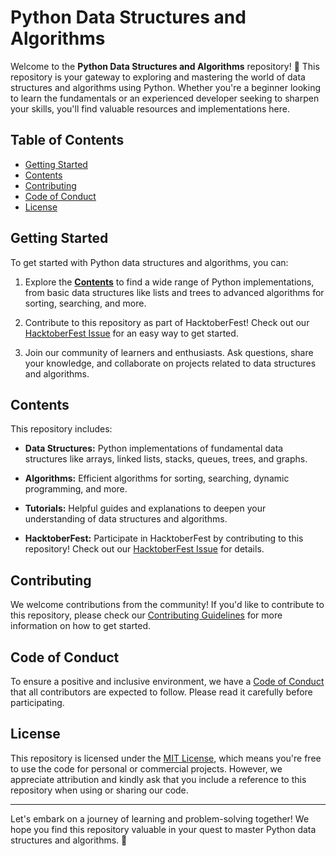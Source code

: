 # Python Data Structures and Algorithms

Welcome to the **Python Data Structures and Algorithms** repository! 🚀 This repository is your gateway to exploring and mastering the world of data structures and algorithms using Python. Whether you're a beginner looking to learn the fundamentals or an experienced developer seeking to sharpen your skills, you'll find valuable resources and implementations here.

## Table of Contents

- [Getting Started](#getting-started)
- [Contents](#contents)
- [Contributing](#contributing)
- [Code of Conduct](#code-of-conduct)
- [License](#license)

## Getting Started

To get started with Python data structures and algorithms, you can:

1. Explore the **[Contents](#contents)** to find a wide range of Python implementations, from basic data structures like lists and trees to advanced algorithms for sorting, searching, and more.

2. Contribute to this repository as part of HacktoberFest! Check out our [HacktoberFest Issue](#hacktoberfest) for an easy way to get started.

3. Join our community of learners and enthusiasts. Ask questions, share your knowledge, and collaborate on projects related to data structures and algorithms.

## Contents

This repository includes:

- **Data Structures:** Python implementations of fundamental data structures like arrays, linked lists, stacks, queues, trees, and graphs.

- **Algorithms:** Efficient algorithms for sorting, searching, dynamic programming, and more.

- **Tutorials:** Helpful guides and explanations to deepen your understanding of data structures and algorithms.

- **HacktoberFest:** Participate in HacktoberFest by contributing to this repository! Check out our [HacktoberFest Issue](#hacktoberfest) for details.

## Contributing

We welcome contributions from the community! If you'd like to contribute to this repository, please check our [Contributing Guidelines](CONTRIBUTING.md) for more information on how to get started.

## Code of Conduct

To ensure a positive and inclusive environment, we have a [Code of Conduct](CODE_OF_CONDUCT.md) that all contributors are expected to follow. Please read it carefully before participating.

## License

This repository is licensed under the [MIT License](LICENSE.md), which means you're free to use the code for personal or commercial projects. However, we appreciate attribution and kindly ask that you include a reference to this repository when using or sharing our code.

---

Let's embark on a journey of learning and problem-solving together! We hope you find this repository valuable in your quest to master Python data structures and algorithms. 🐍
